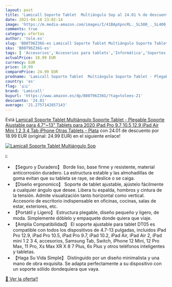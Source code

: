```yaml
---
layout: post
title: 'Lamicall Soporte Tablet  Multiángulo Sop al 24.01 % de descuento'
date: 2021-04-18 23:02:14
image: 'https://m.media-amazon.com/images/I/41BApXpncRL._SL500_._SL400_.jpg'
comments: true
category: ofertas
author: 'tole.es'
slug: 'B08T96Z36G-es Lamicall Soporte Tablet Multiángulo Soporte Tablet -...'
sku: 'B08T96Z36G-es'
tags: [ 'Accesorios','Accesorios para tablets','Informática','Soportes para tablets','ipad','iphone','lamicall', ]
actualPrice: 18.99 EUR
currency: EUR
price: 18.99
comparePrice: 24.99 EUR
prodname: 'Lamicall Soporte Tablet  Multiángulo Soporte Tablet - Plegable Soporte Ajustable para 4.7"~13" Tablets para 2020 iPad Pro 9.7  10.5  12.9  iPad Air Mini 1 2 3 4  Tab  iPhone  Otras Tablets - Plata'
country: 'es'
flag: '🇪🇸'
brand: 'Lamicall'
buyurl: 'https://www.amazon.es/dp/B08T96Z36G/?tag=tolees-21'
descuento: '24.01'
average: '21.2757142857143'
---
```


Está [Lamicall Soporte Tablet  Multiángulo Soporte Tablet - Plegable Soporte Ajustable para 4.7"~13" Tablets para 2020 iPad Pro 9.7  10.5  12.9  iPad Air Mini 1 2 3 4  Tab  iPhone  Otras Tablets - Plata](https://www.amazon.es/dp/B08T96Z36G/?tag=tolees-21) con 24.01 de descuento por 18.99 EUR (original: 24.99 EUR) en el siguiente enlace!

[![Lamicall Soporte Tablet  Multiángulo Sop](https://m.media-amazon.com/images/I/41BApXpncRL._SL500_._SL400_.jpg)](https://www.amazon.es/dp/B08T96Z36G/?tag=tolees-21)

ℹ️:

- 【Seguro y Duradero】 Borde liso, base firme y resistente, material anticorrosión duradero. La estructura estable y las almohadillas de goma evitan que su tableta se raye, se deslice o se caiga.
- 【Diseño ergonomico】 Soporte de tablet ajustable, ajústelo fácilmente a cualquier ángulo que desee. Libera tu espalda, hombros y cintura de la tensión. Admite visualización tanto horizontal como vertical. Accesorio de escritorio indispensable en oficinas, cocinas, salas de estar, exteriores, etc.
- 【Portátil y Ligero】 Estructura plegable, diseño pequeño y ligero, de moda. Simplemente dóblelo y empaquete donde quiera que viaje.
- 【Amplia Compatibilidad】 El soporte ajustable para tablet DT05 es compatible con todos los dispositivos de 4.7-13 pulgadas, incluidos iPad Pro 12.9, iPad Pro 10.5, iPad Pro 9.7, iPad 10.2, iPad Air, iPad Air 2, iPad mini 1 2 3 4, accesorios, Samsung Tab, Switch, iPhone 12 Mini, 12 Pro Max, 11 Pro, Xs Max XR X 8 7 Plus, 6s Plus y otros teléfonos inteligentes y tabletas.
- 【Haga Su Vida Simple】 Distinguido por un diseño minimalista y una mano de obra exquisita. Se adapta perfectamente a su dispositivo con un soporte sólido dondequiera que vaya.

[🛒 Ver la oferta!!](https://www.amazon.es/dp/B08T96Z36G/?tag=tolees-21)
